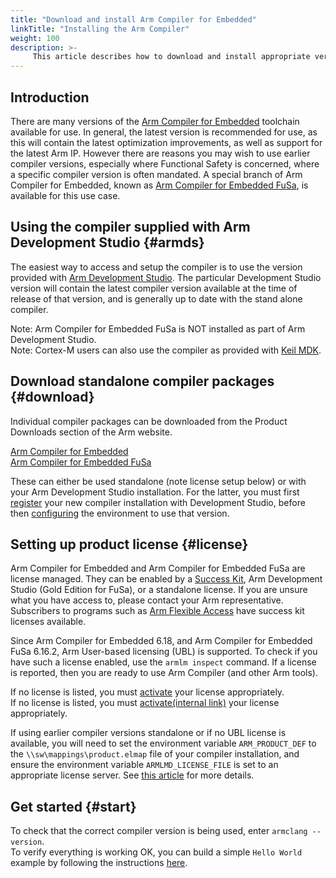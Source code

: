 ```yaml
---
title: "Download and install Arm Compiler for Embedded"
linkTitle: "Installing the Arm Compiler"
weight: 100
description: >-
     This article describes how to download and install appropriate versions of the Arm Compiler for Embedded, and Arm Compiler for Embedded FuSa
---
```


## Introduction

There are many versions of the [Arm Compiler for Embedded](https://developer.arm.com/Tools%20and%20Software/Arm%20Compiler%20for%20Embedded) toolchain available for use. In general, the latest version is recommended for use, as this will contain the latest optimization improvements, as well as support for the latest Arm IP. However there are reasons you may wish to use earlier compiler versions, especially where Functional Safety is concerned, where a specific compiler version is often mandated. A special branch of Arm Compiler for Embedded, known as [Arm Compiler for Embedded FuSa](https://developer.arm.com/downloads/-/arm-compiler-for-functional-safety), is available for this use case.

## Using the compiler supplied with Arm Development Studio {#armds}

The easiest way to access and setup the compiler is to use the version provided with [Arm Development Studio](https://developer.arm.com/Tools%20and%20Software/Arm%20Development%20Studio). The particular Development Studio version will contain the latest compiler version available at the time of release of that version, and is generally up to date with the stand alone compiler.

Note: Arm Compiler for Embedded FuSa is NOT installed as part of Arm Development Studio.\
Note: Cortex-M users can also use the compiler as provided with [Keil MDK](https://www2.keil.com/mdk5).

## Download standalone compiler packages {#download}

Individual compiler packages can be downloaded from the Product Downloads section of the Arm website.

[Arm Compiler for Embedded](https://developer.arm.com/downloads/-/arm-compiler-for-embedded)\
[Arm Compiler for Embedded FuSa](https://developer.arm.com/downloads/-/arm-compiler-for-functional-safety)

These can either be used standalone (note license setup below) or with your Arm Development Studio installation. For the latter, you must first [register](https://developer.arm.com/documentation/101469/latest/Installing-and-configuring-Arm-Development-Studio/Register-a-compiler-toolchain) your new compiler installation with Development Studio, before then [configuring](https://developer.arm.com/documentation/101469/latest/Installing-and-configuring-Arm-Development-Studio/Register-a-compiler-toolchain/Configure-a-compiler-toolchain-for-the-Arm-DS-command-prompt) the environment to use that version.

## Setting up product license {#license}

Arm Compiler for Embedded and Arm Compiler for Embedded FuSa are license managed. They can be enabled by a [Success Kit](https://www.arm.com/products/development-tools/success-kits), Arm Development Studio (Gold Edition for FuSa), or a standalone license. If you are unsure what you have access to, please contact your Arm representative. Subscribers to programs such as [Arm Flexible Access](https://www.arm.com/products/flexible-access) have success kit licenses available.

Since Arm Compiler for Embedded 6.18, and Arm Compiler for Embedded FuSa 6.16.2, Arm User-based licensing (UBL) is supported. To check if you have such a license enabled, use the `armlm inspect` command. If a license is reported, then you are ready to use Arm Compiler (and other Arm tools).

If no license is listed, you must [activate](https://developer.arm.com/documentation/102516/latest/Using-user-based-licensing) your license appropriately.\
If no license is listed, you must [activate(internal link)](https://developer.arm.com/documentation-preview/102516/latest/Using-user-based-licensing) your license appropriately.

If using earlier compiler versions standalone or if no UBL license is available, you will need to set the environment variable `ARM_PRODUCT_DEF` to the `\\sw\mappings\product.elmap` file of your compiler installation, and ensure the environment variable `ARMLMD_LICENSE_FILE` is set to an appropriate license server. See [this article](https://developer.arm.com/documentation/ka004977/latest) for more details.

## Get started {#start}

To check that the correct compiler version is being used, enter `armclang --version`.\
To verify everything is working OK, you can build a simple `Hello World` example by following the instructions [here](https://developer.arm.com/documentation/100748/latest/Getting-Started/Compiling-a-Hello-World-example).